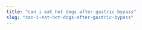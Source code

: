```yaml
---
title: "can i eat hot dogs after gastric bypass"
slug: "can-i-eat-hot-dogs-after-gastric-bypass"
---
```


